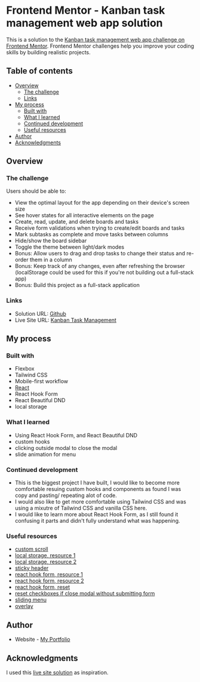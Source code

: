 # Frontend Mentor - Kanban task management web app solution

This is a solution to the [Kanban task management web app challenge on Frontend Mentor](https://www.frontendmentor.io/challenges/kanban-task-management-web-app-wgQLt-HlbB). Frontend Mentor challenges help you improve your coding skills by building realistic projects. 

## Table of contents

- [Overview](#overview)
  - [The challenge](#the-challenge)
  - [Links](#links)
- [My process](#my-process)
  - [Built with](#built-with)
  - [What I learned](#what-i-learned)
  - [Continued development](#continued-development)
  - [Useful resources](#useful-resources)
- [Author](#author)
- [Acknowledgments](#acknowledgments)


## Overview

### The challenge

Users should be able to:

- View the optimal layout for the app depending on their device's screen size
- See hover states for all interactive elements on the page
- Create, read, update, and delete boards and tasks
- Receive form validations when trying to create/edit boards and tasks
- Mark subtasks as complete and move tasks between columns
- Hide/show the board sidebar
- Toggle the theme between light/dark modes
- Bonus: Allow users to drag and drop tasks to change their status and re-order them in a column
- Bonus: Keep track of any changes, even after refreshing the browser (localStorage could be used for this if you're not building out a full-stack app)
- Bonus: Build this project as a full-stack application


### Links

- Solution URL: [Github](https://github.com/jessabc/kanban-task-management)
- Live Site URL: [Kanban Task Management](https://legendary-mandazi-b84c8a.netlify.app)


## My process

### Built with

- Flexbox
- Tailwind CSS
- Mobile-first workflow
- [React](https://reactjs.org/)
- React Hook Form
- React Beautiful DND
- local storage


### What I learned

- Using React Hook Form, and React Beautiful DND
- custom hooks
- clicking outside modal to close the modal
- slide animation for menu

### Continued development

- This is the biggest project I have built, I would like to become more comfortable resuing custom hooks and components as found I was copy and pasting/ repeating alot of code.
- I would also like to get more comfortable using Tailwind CSS and was using a mixutre of Tailwind CSS and vanilla CSS here.
- I would like to learn more about React Hook Form, as I still found it confusing it parts and didn't fully understand what was happening.

### Useful resources

- [custom scroll](https://scottspence.com/posts/change-scrollbar-color-tailwind-css) 
- [local storage, resource 1](https://www.freecodecamp.org/news/how-to-use-localstorage-with-react-hooks-to-set-and-get-items/) 
- [local storage, resource 2](https://upmostly.com/tutorials/how-to-add-local-storage-to-your-react-apps)
- [sticky header](https://dev.to/cryptic022/sticky-header-and-footer-with-tailwind-2oik)
- [react hook form, resource 1](https://react-hook-form.com/api/usefieldarray/)
- [react hook form, resource 2](https://codesandbox.io/s/react-hook-form-usefieldarray-rules-iyejbp?file=/src/index.js)
- [react hook form, reset](https://www.react-hook-form.com/api/useform/reset/)
- [reset checkboxes if close modal without submitting form ](https://codesandbox.io/s/react-hook-form-reset-v7-r7m5s)
- [sliding menu](https://dev.to/fayaz/making-a-navigation-drawer-sliding-sidebar-with-tailwindcss-blueprint-581l)
- [overlay](https://stackoverflow.com/questions/45607982/how-to-disable-background-when-modal-window-pops-up)


## Author

- Website - [My Portfolio](https://app.netlify.com/sites/kaleidoscopic-speculoos-9506a0/overview)


## Acknowledgments

I used this [live site solution](https://kanban-app-jay.netlify.app/) as inspiration.
